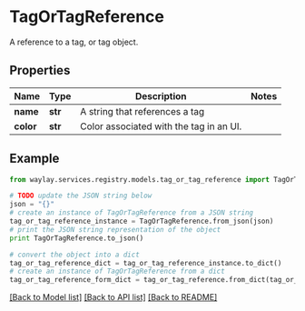 # TagOrTagReference

A reference to a tag, or tag object.

## Properties

Name | Type | Description | Notes
------------ | ------------- | ------------- | -------------
**name** | **str** | A string that references a tag | 
**color** | **str** | Color associated with the tag in an UI. | 

## Example

```python
from waylay.services.registry.models.tag_or_tag_reference import TagOrTagReference

# TODO update the JSON string below
json = "{}"
# create an instance of TagOrTagReference from a JSON string
tag_or_tag_reference_instance = TagOrTagReference.from_json(json)
# print the JSON string representation of the object
print TagOrTagReference.to_json()

# convert the object into a dict
tag_or_tag_reference_dict = tag_or_tag_reference_instance.to_dict()
# create an instance of TagOrTagReference from a dict
tag_or_tag_reference_form_dict = tag_or_tag_reference.from_dict(tag_or_tag_reference_dict)
```
[[Back to Model list]](../README.md#documentation-for-models) [[Back to API list]](../README.md#documentation-for-api-endpoints) [[Back to README]](../README.md)


